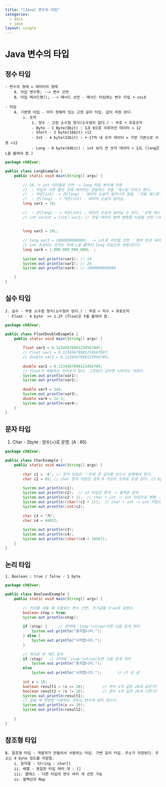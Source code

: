 ```yaml
---
title: "[Java] 변수의 타입"
categories:
  - docs
  - java
layout: single
---
```


# Java 변수의 타입

## 정수 타입
    - 변수의 형태 = 데이터의 형태
        A. 타입 변수명; --> 변수 선언
        B. 타입 메서드명(); --> 메서드 선언 - 메서드 타입에는 변수 타입 + void
 
    - 타입
        A. 기본형 타입 - 이미 정해져 있는 고정 길이 타입. 값이 저장 된다.
            i. 숫자
                1. 정수 - 고정 소수점 형식(소수점이 없다.) : 부호 + 유효숫자
                - Byte - 1 Byte(8bit) : 1과 0으로 이루어진 데이터 > 12
                - Short - 2 byte(16bit) >12
                - Int - 4 byte(32bit) : +-17억 내 숫자 데이터 > 가장 기본으로 사용 >12
                - Long - 8 byte(64bit) : int 보다 큰 숫자 대이터 > 12L (long은 L을 붙여야 함.)

```java
package ch02var;

public class LongExample {
	public static void main(String[] args) {
		
		// 10 -> int 리터럴로 선언 -> long 타입 변수에 저장
		//  : 타입이 서로 틀린 곳에 데이터는 전달하는 것을 '캐스팅'이라고 한다.
		//  : 작은(int) -> 큰(long) - 데이터 손실이 일어나지 않음. '자동 캐스팅'
		//  : 큰(long) - > 작은(int) - 데이터 손실이 일어남.
		long var1 = 10;
		
		//  : 큰(long) - > 작은(int) - 데이터 손실이 일어날 수 있다. '강제 캐스팅'
		// int varInt = (int) var1; // 전달 데이터 앞에 변환할 타입을 선언 (데이터 손실이 일어나도 감수하겠다.)
		
		
		long var2 = 20L;
		
		// long var3 = 1000000000000;  -> int로 리터럴 선언 : 범위 초과 되어 오류
		// int 초과되는 숫자는 뒤에 L을 붙여서 long 타입으로 변환시킨다.
		long var4 = 1_000_000_000_000L	;
		
		System.out.println(var1); // 10
		System.out.println(var2); // 20
		System.out.println(var4); // 1000000000000

	}
}
```

## 실수 타입
    2. 실수 - 부동 소수점 형식(소수점이 있다.) : 부호 + 지수 + 유효숫자
     - Float - 4 byte  >> 1.2F (float은 F를 붙여야 함.
```java
package ch02var;

public class FloatDoubleExapmle {
	public static void main(String[] args) {
		
		float var1 = 0.1234567890123456789f;
		// float var1 = 0.1234567890123456789f;  
		// double var2 = 0.1234567890123456789;
		
		double var2 = 0.1234567890123456789;
		// float가 혀용하는 자리수가 있다. 그것보다 넘치면 나머지는 자른다.
		System.out.println(var1);
		System.out.println(var2);
		
		double var3 = 3e6;
		System.out.println(var3);
		double var4 = 2e-3;
		System.out.println(var4);
	}
}
```

## 문자 타입
   1. Char - 2byte : 양수(+)로 운영.  (A : 65)

```java
package ch02var;

public class CharExample {
	public static void main(String[] args) {
		
		char c1 = 'A'; // 문자 타입은 ''안에 한 글자를 반드시 입력해야 한다.
		char c2 = 65; // char 문자 타입인 경우 0 이상의 숫자로 운영 된다. (2 byte 크기)
		
		System.out.println(c1);
		System.out.println(c2);  // c2 타입은 문자 -> 출력은 문자
		System.out.println(c2 + 1);  // char + int -> int 타입으로 변환 -> 숫자 출력
		System.out.println((char)(c2 + 1));  // char + int -> int 타입으로 변환 -> 숫자 출력
		System.out.println((int)c2);
		
		char c3 = '가';
		char c4 = 44032;
		
		System.out.println(c3);
		System.out.println(c4);
		System.out.println((char)(c4 + 1056));
	}
}
```

## 논리 타입
    1. Boolean : true / false - 1 byte
```java
package ch02var;

public class BooleanExample {
	public static void main(String[] args) {
		
		// 처리를 세울 때 사용되는 변수 선언. 초기값을 true로 넣었다.
		boolean stop = true;
		System.out.println(stop);
		
		if (stop) { 	// 만약에 'stop'(=true)이면 다음 한개 처리
			System.out.println("중지합니다.");
		} else {
			System.out.println("시작합니다.");
		}
		
		// 처리문 한 개인 경우
		if (stop)  	// 만약에 'stop'(=true)이면 다음 한개 처리
			System.out.println("중지합니다.");
		else 
			System.out.println("시작합니다.");		// if 문 끝
		
		int x = 10;
		boolean result1 = (x == 20);		// 변수 x의 값은 20과 같은가?
		boolean result2 = (x != 20);		// 변수 x의 값은 20과 다른가?
		System.out.println(result1);
		// 값을 딱 한번만 사용하는 경우는 변수에 넣지 않는다.
		System.out.println(x == 20);
		System.out.println(result2);
		
	}
}
```

## 참조형 타입
    B. 참조형 타입 - 개발자가 만들어서 사용하는 타입. 가변 길이 타입. 주소가 저장된다. 주소는 4 byte 정도를 저장함.
        i. 문자열 - String : char[]
        ii. 배열 - 동일한 타입 여러 개 : []
        iii. 클래스 - 다른 타입의 변수 여러 개 선언 가능
        iv. 컬렉션과 Map